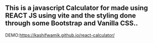 ## This is a javascript Calculator for made using REACT JS using vite and the styling done through some Bootstrap and Vanilla CSS..

DEMO:https://kashifwamik.github.io/react-calculator/
